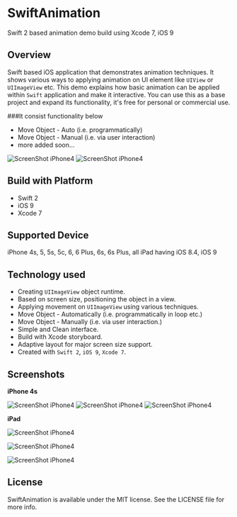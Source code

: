 # SwiftAnimation
Swift 2 based animation demo build using Xcode 7, iOS 9

## Overview
Swift based iOS application that demonstrates animation techniques. It shows various ways to applying animation on UI element like ``UIView`` or ``UIImageView`` etc. This demo explains how basic animation can be applied within ``Swift`` application and make it interactive. You can use this as a base project and expand its functionality, it's free for personal or commercial use. 

###It consist functionality below
+ Move Object - Auto (i.e. programmatically)
+ Move Object - Manual (i.e. via user interaction)
+ more added soon...

![ScreenShot iPhone4](../master/Screenshots/main-1t.png)
![ScreenShot iPhone4](../master/Screenshots/main-2t.png)

## Build with Platform
+ Swift 2
+ iOS 9
+ Xcode 7

## Supported Device
iPhone 4s, 5, 5s, 5c, 6, 6 Plus, 6s, 6s Plus, all iPad having iOS 8.4, iOS 9

## Technology used
+ Creating ``UIImageView`` object runtime.
+ Based on screen size, positioning the object in a view.
+ Applying movement on ``UIImageView`` using various techniques.
+ Move Object - Automatically (i.e. programmatically in loop etc.)
+ Move Object - Manually (i.e. via user interaction.)
+ Simple and Clean interface.
+ Build with Xcode storyboard.
+ Adaptive layout for major screen size support.
+ Created with ``Swift 2``, ``iOS 9``, ``Xcode 7``.

## Screenshots

**iPhone 4s**

![ScreenShot iPhone4](../master/Screenshots/main-1t.png) 
![ScreenShot iPhone4](../master/Screenshots/main-2t.png)
![ScreenShot iPhone4](../master/Screenshots/main-3t.png)

**iPad**

![ScreenShot iPhone4](../master/Screenshots/ipad-1.png)

![ScreenShot iPhone4](../master/Screenshots/ipad-2.png)

![ScreenShot iPhone4](../master/Screenshots/ipad-3.png)

## License
SwiftAnimation is available under the MIT license. See the LICENSE file for more info.

